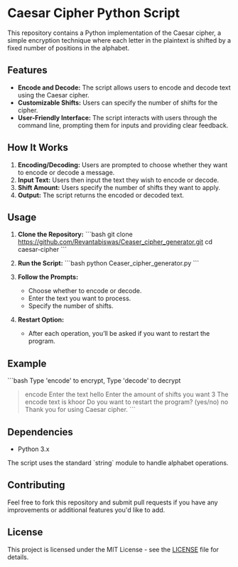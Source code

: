 
# Caesar Cipher Python Script

This repository contains a Python implementation of the Caesar cipher, a simple encryption technique where each letter in the plaintext is shifted by a fixed number of positions in the alphabet.

## Features

- **Encode and Decode:** The script allows users to encode and decode text using the Caesar cipher.
- **Customizable Shifts:** Users can specify the number of shifts for the cipher.
- **User-Friendly Interface:** The script interacts with users through the command line, prompting them for inputs and providing clear feedback.

## How It Works

1. **Encoding/Decoding:** Users are prompted to choose whether they want to encode or decode a message.
2. **Input Text:** Users then input the text they wish to encode or decode.
3. **Shift Amount:** Users specify the number of shifts they want to apply.
4. **Output:** The script returns the encoded or decoded text.

## Usage

1. **Clone the Repository:**
   \`\`\`bash
   git clone https://github.com/Revantabiswas/Ceaser_cipher_generator.git
   cd caesar-cipher
   \`\`\`

2. **Run the Script:**
   \`\`\`bash
   python Ceaser_cipher_generator.py
   \`\`\`

3. **Follow the Prompts:**
   - Choose whether to encode or decode.
   - Enter the text you want to process.
   - Specify the number of shifts.

4. **Restart Option:**
   - After each operation, you’ll be asked if you want to restart the program.

## Example

\`\`\`bash
Type 'encode' to encrypt, Type 'decode' to decrypt
> encode
Enter the text
> hello
Enter the amount of shifts you want
> 3
The encode text is khoor
Do you want to restart the program? (yes/no)
> no
Thank you for using Caesar cipher.
\`\`\`

## Dependencies

- Python 3.x

The script uses the standard \`string\` module to handle alphabet operations.

## Contributing

Feel free to fork this repository and submit pull requests if you have any improvements or additional features you'd like to add.

## License

This project is licensed under the MIT License - see the [LICENSE](LICENSE) file for details.

